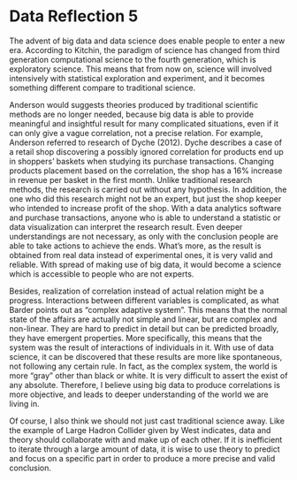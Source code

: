 # Data Reflection 5

The advent of big data and data science does enable people to enter a new era. According to Kitchin, the paradigm of science has changed from third generation computational science to the fourth generation, which is exploratory science. This means that from now on, science will involved intensively with statistical exploration and experiment, and it becomes something different compare to traditional science. 

Anderson would suggests theories produced by traditional scientific methods are no longer needed, because big data is able to provide meaningful and insightful result for many complicated situations, even if it can only give a vague correlation, not a precise relation. For example, Anderson referred to research of Dyche (2012). Dyche describes a case of a retail shop discovering a possibly ignored correlation for products end up in shoppers’ baskets when studying its purchase transactions. Changing products placement based on the correlation, the shop has a 16% increase in revenue per basket in the first month. Unlike traditional research methods, the research is carried out without any hypothesis. In addition, the one who did this research might not be an expert, but just the shop keeper who intended to increase profit of the shop. With a data analytics software and purchase transactions, anyone who is able to understand a statistic or data visualization can interpret the research result. Even deeper understandings are not necessary, as only with the conclusion people are able to take actions to achieve the ends. What’s more, as the result is obtained from real data instead of experimental ones, it is very valid and reliable. With spread of making use of big data, it would become a science which is accessible to people who are not experts.

Besides, realization of correlation instead of actual relation might be a progress. Interactions between different variables is complicated, as what Barder points out as “complex adaptive system”. This means that the normal state of the affairs are actually not simple and linear, but are complex and non-linear. They are hard to predict in detail but can be predicted broadly, they have emergent properties. More specifically, this means that the system was the result of interactions of individuals in it. With use of data science, it can be discovered that these results are more like spontaneous, not following any certain rule. In fact, as the complex system, the world is more “gray” other than black or white. It is very difficult to assert the exist of any absolute. Therefore, I believe using big data to produce correlations is more objective, and leads to deeper understanding of the world we are living in.

Of course, I also think we should not just cast traditional science away. Like the example of Large Hadron Collider given by West indicates, data and theory should collaborate with and make up of each other. If it is inefficient to iterate through a large amount of data, it is wise to use theory to predict and focus on a specific part in order to produce a more precise and valid conclusion. 
